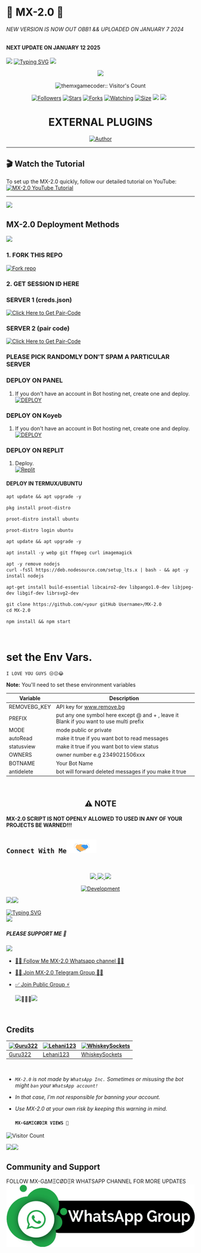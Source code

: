 # 🙂 **MX-2.0** 🥺

###### NEW VERSION IS NOW OUT OBB1 && UPLOADED ON JANUARY 7 2024

#### NEXT UPDATE ON JANUARY 12 2025
<a><img src='https://i.imgur.com/LyHic3i.gif'/></a>
[![Typing SVG](https://readme-typing-svg.demolab.com?font=Fira+Code&pause=1000&width=435&lines=MX-2.0+IS+AN+INTELLIGENT+ASSISTANT;MULTI-DEVICES+WHATSAPP+BOT;RELEASE+ON+JANUARY+12+2024;MX-+GΔMΞCØDΞR+Lead+and+Developer+🤔;Chatgpt+Assistant)](https://git.io/typing-svg)
<a><img src='https://i.imgur.com/LyHic3i.gif'/></a>

<p align="center">
<img src="https://i.ibb.co/WtpYwmX/C.jpg"/> 
<p align="center"><img src="https://profile-counter.glitch.me/{themxgamecoder}/count.svg" alt="themxgamecoder:: Visitor's Count" /></p>
<p align="center">
<a href="https://github.com/themxgamecoder/followers"><img title="Followers" src="https://img.shields.io/github/followers/themxgamecoder?color=red&style=flat-square"></a>
<a href="https://github.com/themxgamecoder/MX-2.0/stargazers/"><img title="Stars" src="https://img.shields.io/github/stars/themxgamecoder/MX-2.0?color=blue&style=flat-square"></a>
<a href="https://github.com/themxgamecoder/MX-2.0/network/members"><img title="Forks" src="https://img.shields.io/github/forks/themxgamecoder/MX-2.0?color=red&style=flat-square"></a>
<a href="https://github.com/themxgamecoder/MX-2.0/watchers"><img title="Watching" src="https://img.shields.io/github/watchers/themxgamecoder/MX-2.0?label=Watchers&color=blue&style=flat-square"></a>
<a href="https://github.com/themxgamecoder/MX-2.0"><img title="Size" src="https://img.shields.io/github/repo-size/themxgamecoder/MX-2.0?style=flat-square&color=green"></a>
<a href="https://hits.seeyoufarm.com"><img src="https://hits.seeyoufarm.com/api/count/incr/badge.svg?url=https%3A%2F%2Fgithub.com%2Fmxgamecoder%2FMX-2.0&count_bg=%2379C83D&title_bg=%23555555&icon=probot.svg&icon_color=%2300FF6D&title=hits&edge_flat=false"/></a>
<a href="https://github.com/themxgamecoder/themxgamecoder/graphs/commit-activity"><img height="20" src="https://img.shields.io/badge/Maintained%3F-yes-green.svg"></a>&nbsp;&nbsp;
</p>

<h1 align="center"> EXTERNAL PLUGINS </h1>

<p align="center">
<a href="https://github.com/themxgamecoder/EXTERNAL-PLUGINS"><img title="Author" src="https://img.shields.io/badge/MX-2.O_PLUGINS-black?style=for-the-badge&logo=Github"></a>
<p/>

----


## 🎬 Watch the Tutorial

To set up the MX-2.0 quickly, follow our detailed tutorial on YouTube:
[![MX-2.0 YouTube Tutorial](https://img.shields.io/badge/YouTube-Watch%20Tutorial-red?style=for-the-badge&logo=youtube)](https://youtube.com/@mxgamecoder?si=fQfOCM3jvDplLU4d)

---


<p align='center'>
    </p>
<a><img src='https://i.imgur.com/LyHic3i.gif'/></a> 

## MX-2.0 Deployment Methods

<a><img src='https://i.imgur.com/LyHic3i.gif'/></a>
<p align="center">

 

### 1. FORK THIS REPO

<a href='https://github.com/themxgamecoder/MX-2.0/fork' target="_blank"><img alt='Fork repo' src='https://img.shields.io/badge/Fork This Repo-black?style=for-the-badge&logo=git&logoColor=white'/></a>

### 2. GET SESSION ID HERE

### SERVER 1 (creds.json)
 
<a href="https://replit.com/@themxgamecoder/MX-CREDSJSON"><img src="https://img.shields.io/badge/PAIR_CODE-blue" alt="Click Here to Get Pair-Code" width="110"></a>


### SERVER 2 (pair code)
 
<a href="https://mx-credsjson.onrender.com"><img src="https://img.shields.io/badge/PAIR_CODE-blue" alt="Click Here to Get Pair-Code" width="110"></a>

### **PLEASE PICK RANDOMLY DON'T SPAM A PARTICULAR SERVER**


### DEPLOY ON PANEL 

1. If you don't have an account in Bot hosting net, create one and deploy.
    <br>
    <a href='https://bot-hosting.net/' target="_blank"><img alt='DEPLOY' src='https://img.shields.io/badge/-DEPLOY-orange?style=for-the-badge&logo=panel &logoColor=white'/></a>


### DEPLOY ON Koyeb

1. If you don't have an account in Bot hosting net, create one and deploy.
    <br>
    <a href='https://www.koyeb.com/' target="_blank"><img alt='DEPLOY' src='https://img.shields.io/badge/-DEPLOY-orange?style=for-the-badge&logo=koyeb&logoColor=white'/></a>
    
### DEPLOY ON REPLIT
1. Deploy.
    <br>
    <a href='https://replit.com' target="_blank"><img alt='Replit' src='https://img.shields.io/badge/-Deploy-red?style=for-the-badge&logo=replit&logoColor=white'/></a>

#### DEPLOY IN TERMUX/UBUNTU
 
```
apt update && apt upgrade -y
```
```
pkg install proot-distro
```
```
proot-distro install ubuntu
```
```
proot-distro login ubuntu
```
```
apt update && apt upgrade -y
```
```
apt install -y webp git ffmpeg curl imagemagick
```
```
apt -y remove nodejs
curl -fsSl https://deb.nodesource.com/setup_lts.x | bash - && apt -y install nodejs
```
```
apt-get install build-essential libcairo2-dev libpango1.0-dev libjpeg-dev libgif-dev librsvg2-dev
```
```
git clone https://github.com/<your gitHub Username>/MX-2.0
cd MX-2.0
```
```
npm install && npm start
```
<br>

# set the Env Vars.
    I LOVE YOU GUYS 😒😔😂
    


**Note:** You'll need to set these environment variables 

| Variable | Description 
|---|---| 
| REMOVEBG_KEY | API key for www.remove.bg | 
| PREFIX | put any one symbol here except @ and + , leave it Blank if you want to use multi prefix |
| MODE | mode public or private |
| autoRead | make it true if you want bot to read messages |
| statusview | make it true if you want bot to view status | 
| OWNERS | owner number e.g 2349021506xxx | 
| BOTNAME | Your Bot Name | 
| antidelete | bot will forward deleted messages if you make it true | 
<br>
    <h2 align="center"> ⚠️ NOTE  </h2>

#### MX-2.0 SCRIPT IS NOT OPENLY ALLOWED TO USED IN ANY OF YOUR PROJECTS BE WARNED!!! 

## ```Connect With Me```<img src="https://github.com/0xAbdulKhalid/0xAbdulKhalid/raw/main/assets/mdImages/handshake.gif" width ="80"></h1> 
 <br> 
<p align="center">
<a href="https://wa.me/2349021506036"><img src="https://img.shields.io/badge/Contact MX-GΔMΞCØDΞR-25D366?style=for-the-badge&logo=whatsapp&logoColor=white" />
<a href="https://whatsapp.com/channel/0029Vavz0e6E50Ugp30Z6z0W"><img src="https://img.shields.io/badge/Join Official Channel-25D366?style=for-the-badge&logo=whatsapp&logoColor=white" />
<a href="https://t.me/mxgamecoderr"><img src="https://img.shields.io/badge/Telegram-0088cc?style=for-the-badge&logo=telegram&logoColor=white" /><br>
<p align="center">
<img alt="Development" width="250" src="https://media2.giphy.com/media/W9tBvzTXkQopi/giphy.gif?cid=6c09b952xu6syi1fyqfyc04wcfk0qvqe8fd7sop136zxfjyn&ep=v1_internal_gif_by_id&rid=giphy.gif&ct=g" /> </p>
<a><img src='https://i.imgur.com/LyHic3i.gif'/></a><a><img src='https://i.imgur.com/LyHic3i.gif'/></a>



[![Typing SVG](https://readme-typing-svg.demolab.com?font=Fira+Code&pause=1000&width=435&lines=MX-2.0+IS+AN+INTELLIGENT+ASSISTANT;MULTI-DEVICES+WHATSAPP+BOT;RELEASE+ON+JANUARY+12+2024;MX-+GΔMΞCØDΞR+Lead+and+Developer+🤔;ChatGPT+Assistant)](https://git.io/typing-svg)
<br>
<a><img src='https://i.imgur.com/LyHic3i.gif'/></a> 
##### PLEASE SUPPORT ME 🥺
<a><img src='https://i.imgur.com/LyHic3i.gif'/></a>

* [🧑‍💻 Follow Me MX-2.0 Whatsapp channel 🧑‍💻](https://whatsapp.com/channel/0029Vavz0e6E50Ugp30Z6z0W)

* [🧑‍💻 Join MX-2.0 Telegram Group 🧑‍💻](https://t.me/mxgamecoderr)

* [✅ Join Public Group ⚡](https://chat.whatsapp.com/LXZ2978M9TPGzSNPZ1WfdT)

  <a><img src='https://i.imgur.com/LyHic3i.gif'/></a>🙂🙂🙂<a><img src='https://i.imgur.com/LyHic3i.gif'/></a>

<br>

## Credits

| [![Guru322](https://github.com/Guru322.png?size=100)](https://github.com/Guru322) | [![Lehani123](https://github.com/Lehani123.png?size=100)](https://github.com/Lehani123) | [![WhiskeySockets](https://github.com/WhiskeySockets.png?size=100)](https://github.com/WhiskeySockets) |
| --- | --- | --- |
| [Guru322](https://github.com/Guru322) | [Lehani123](https://github.com/Lehani123) | [WhiskeySockets](https://github.com/WhiskeySockets) |

<br>

- *`MX-2.0` is not made by `WhatsApp Inc.` Sometimes or misusing the bot might `ban` your `WhatsApp account!`*
- *In that case, I'm not responsible for banning your account.*
- *Use MX-2.0 at your own risk by keeping this warning in mind.*
  
  #### ```MX-GΔMΞCØDΞR VIEWS 🧚```
![Visitor Count](https://profile-counter.glitch.me/themxgamecoder/count.svg)

<a><img src='https://i.imgur.com/LyHic3i.gif'/></a><a><img src='https://i.imgur.com/LyHic3i.gif'/></a>

## Community and Support

FOLLOW MX-GΔMΞCØDΞR WHATSAPP CHANNEL FOR MORE UPDATES
[![JOIN WHATSAPP CHANNEL](https://raw.githubusercontent.com/Neeraj-x0/Neeraj-x0/main/photos/suddidina-join-whatsapp.png)](https://whatsapp.com/channel/0029Vavz0e6E50Ugp30Z6z0W)

